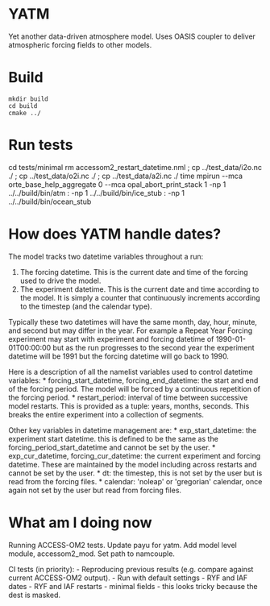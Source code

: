 # YATM

Yet another data-driven atmosphere model. Uses OASIS coupler to deliver atmospheric forcing fields to other models.

# Build

```{bash}
mkdir build
cd build
cmake ../
```

# Run tests

cd tests/minimal
rm accessom2_restart_datetime.nml ; cp ../test_data/i2o.nc ./ ; cp ../test_data/o2i.nc ./ ; cp ../test_data/a2i.nc ./
time mpirun --mca orte_base_help_aggregate 0 --mca opal_abort_print_stack 1 -np 1  ../../build/bin/atm : -np 1 ../../build/bin/ice_stub : -np 1 ../../build/bin/ocean_stub

# How does YATM handle dates?

The model tracks two datetime variables throughout a run:

1. The forcing datetime. This is the current date and time of the forcing used to drive the model.
2. The experiment datetime. This is the current date and time according to the model. It is simply a counter that continuously increments according to the timestep (and the calendar type).

Typically these two datetimes will have the same month, day, hour, minute, and second but may differ in the year. For example a Repeat Year Forcing experiment may start with experiment and forcing datetime of 1990-01-01T00:00:00 but as the run progresses to the second year the experiment datetime will be 1991 but the forcing datetime will go back to 1990.

Here is a description of all the namelist variables used to control datetime variables:
    * forcing\_start\_datetime, forcing\_end\_datetime: the start and end of the forcing period. The model will be forced by a continuous repetition of the forcing period.
    * restart\_period: interval of time between successive model restarts. This is provided as a tuple: years, months, seconds. This breaks the entire experiment into a collection of segments.

Other key variables in datetime management are:
    * exp\_start\_datetime: the experiment start datetime. this is defined to be the same as the forcing\_period\_start\_datetime and cannot be set by the user.
    * exp\_cur\_datetime, forcing\_cur\_datetime: the current experiment and forcing datetime. These are maintained by the model including across restarts and cannot be set by the user.
    * dt: the timestep, this is not set by the user but is read from the forcing files.
    * calendar: 'noleap' or 'gregorian' calendar, once again not set by the user but read from forcing files.

# What am I doing now

Running ACCESS-OM2 tests. Update payu for yatm. Add model level module, accessom2_mod. Set path to namcouple.

CI tests (in priority):
    - Reproducing previous results (e.g. compare against current ACCESS-OM2 output).
    - Run with default settings
    - RYF and IAF dates
    - RYF and IAF restarts
    - minimal fields - this looks tricky because the dest is masked.
